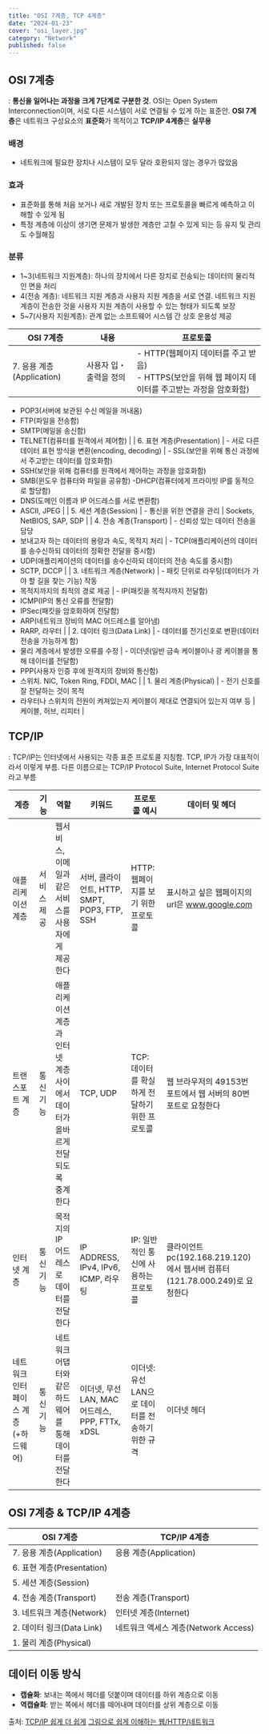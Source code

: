 ```yaml
---
title: "OSI 7계층, TCP 4계층"
date: "2024-01-23"
cover: "osi_layer.jpg"
category: "Network"
published: false
---
```


## OSI 7계층

: **통신을 일어나는 과정을 크게 7단계로 구분한 것**. OSI는 Open System Interconnection이며, 서로 다른 시스템이 서로 연결될 수 있게 하는 표준안. **OSI 7계층**은 네트워크 구성요소의 **표준화**가 목적이고 **TCP/IP 4계층**은 **실무용**

### 배경

- 네트워크에 필요한 장치나 시스템이 모두 달라 호환되지 않는 경우가 많았음

### 효과

- 표준화를 통해 처음 보거나 새로 개발된 장치 또는 프로토콜을 빠르게 예측하고 이해할 수 있게 됨
- 특정 계층에 이상이 생기면 문제가 발생한 계층만 고칠 수 있게 되는 등 유지 및 관리도 수월해짐

### 분류

- 1~3(네트워크 지원계층): 하나의 장치에서 다른 장치로 전송되는 데이터의 물리적인 면을 처리
- 4(전송 계층): 네트워크 지원 계층과 사용자 지원 계층을 서로 연결. 네트워크 지원 계층이 전송한 것을 사용자 지원 계층이 사용할 수 있는 형태가 되도록 보장
- 5~7(사용자 지원계층): 관계 없는 소프트웨어 시스템 간 상호 운용성 제공

| OSI 7계층                 | 내용                   | 프로토콜                                                                                                 |
| ------------------------- | ---------------------- | -------------------------------------------------------------------------------------------------------- |
| 7. 응용 계층(Application) | 사용자 입・출력을 정의 | - HTTP(웹페이지 데이터를 주고 받음)<br/>- HTTPS(보안을 위해 웹 페이지 데이터를 주고받는 과정을 암호화함) |

- POP3(서버에 보관된 수신 메일을 꺼내옴)
- FTP(파일을 전송함)
- SMTP(메일을 송신함)
- TELNET(컴퓨터를 원격에서 제어함) |
  | 6. 표현 계층(Presentation) | - 서로 다른 데이터 표현 방식을 변환(encoding, decoding) | - SSL(보안을 위해 통신 과정에서 주고받는 데이터를 암호화함)
- SSH(보안을 위해 컴퓨터를 원격에서 제어하는 과정을 암호화함)
- SMB(윈도우 컴퓨터와 파일을 공유함)
  -DHCP(컴퓨터에게 프라이빗 IP를 동적으로 할당함)
- DNS(도메인 이름과 IP 어드레스를 서로 변환함)
- ASCII, JPEG |
  | 5. 세션 계층(Session) | - 통신을 위한 연결을 관리 | Sockets, NetBIOS, SAP, SDP |
  | 4. 전송 계층(Transport) | - 신뢰성 있는 데이터 전송을 담당
- 보내고자 하는 데이터의 용량과 속도, 목적지 처리 | - TCP(애플리케이션의 데이터를 송수신하되 데이터의 정확한 전달을 중시함)
- UDP(애플리케이션의 데이터를 송수신하되 데이터의 전송 속도를 중시함)
- SCTP, DCCP |
  | 3. 네트워크 계층(Network) | - 패킷 단위로 라우팅(데이터가 가야 할 길을 찾는 기능) 작동
- 목적지까지의 최적의 경로 제공 | - IP(패킷을 목적지까지 전달함)
- ICMP(IP의 통신 오류를 전달함)
- IPSec(패킷을 암호화하여 전달함)
- ARP(네트워크 장비의 MAC 어드레스를 알아냄)
- RARP, 라우터 |
  | 2. 데이터 링크(Data Link) | - 데이터를 전기신호로 변환(데이터 전송을 가능하게 함)
- 물리 계층에서 발생한 오류를 수정 | - 이더넷(일반 금속 케이블이나 광 케이블을 통해 데이터를 전달함)
- PPP(사용자 인증 후에 원격지의 장비와 통신함)
- 스위치. NIC, Token Ring, FDDI, MAC |
  | 1. 물리 계층(Physical) | - 전기 신호를 잘 전달하는 것이 목적
- 라우터나 스위치의 전원이 켜져있는지 케이블이 제대로 연결되어 있는지 여부 등 | 케이블, 허브, 리피터 |

## **TCP/IP**

: TCP/IP는 인터넷에서 사용되는 각종 표준 프로토콜 지칭함. TCP, IP가 가장 대표적이라서 이렇게 부름. 다른 이름으로는 TCP/IP Protocol Suite, Internet Protocol Suite 라고 부름

| 계층                                 | 기능        | 역할                                                                           | 키워드                                          | 프로토콜 예시                                    | 데이터 및 헤더                                                              |
| ------------------------------------ | ----------- | ------------------------------------------------------------------------------ | ----------------------------------------------- | ------------------------------------------------ | --------------------------------------------------------------------------- |
| 애플리케이션 계층                    | 서비스 제공 | 웹서비스, 이메일과 같은 서비스를 사용자에게 제공한다                           | 서버, 클라이언트, HTTP, SMPT, POP3, FTP, SSH    | HTTP: 웹페이지를 보기 위한 프로토콜              | 표시하고 싶은 웹페이지의 url은 www.google.com                               |
| 트랜스포트 계층                      | 통신 기능   | 애플리케이션 계층과 인터넷 계층 사이에서 데이터가 올바르게 전달되도록 중계한다 | TCP, UDP                                        | TCP: 데이터를 확실하게 전달하기 위한 프로토콜    | 웹 브라우저의 49153번 포트에서 웹 서버의 80번 포트로 요청한다               |
| 인터넷 계층                          | 통신 기능   | 목적지의 IP 어드레스로 데이터를 전달한다                                       | IP ADDRESS, IPv4, IPv6, ICMP, 라우팅            | IP: 일반적인 통신에 사용하는 프로토콜            | 클라이언트 pc(192.168.219.120)에서 웹서버 컴퓨터(121.78.000.249)로 요청한다 |
| 네트워크 인터페이스 계층 (+하드웨어) | 통신 기능   | 네트워크 어댑터와 같은 하드웨어를 통해 데이터를 전달한다                       | 이더넷, 무선 LAN, MAC 어드레스, PPP, FTTx, xDSL | 이더넷: 유선 LAN으로 데이터를 전송하기 위한 규격 | 이더넷 헤더                                                                 |

## OSI 7계층 & TCP/IP 4계층

| OSI 7계층                  | TCP/IP 4계층                         |
| -------------------------- | ------------------------------------ |
| 7. 응용 계층(Application)  | 응용 계층(Application)               |
| 6. 표현 계층(Presentation) |                                      |
| 5. 세션 계층(Session)      |                                      |
| 4. 전송 계층(Transport)    | 전송 계층(Transport)                 |
| 3. 네트워크 계층(Network)  | 인터넷 계층(Internet)                |
| 2. 데이터 링크(Data Link)  | 네트워크 액세스 계층(Network Access) |
| 1. 물리 계층(Physical)     |                                      |

## **데이터 이동 방식**

- **캡슐화**: 보내는 쪽에서 헤더를 덧붙이며 데이터를 하위 계층으로 이동
- **역캡슐화**: 받는 쪽에서 헤더를 떼어내며 데이터를 상위 계층으로 이동

출처:
[TCP/IP 쉽게 더 쉽게](https://m.yes24.com/Goods/Detail/32203210)
[그림으로 쉽게 이해하는 웹/HTTP/네트워크](https://m.yes24.com/Goods/Detail/118547742)
